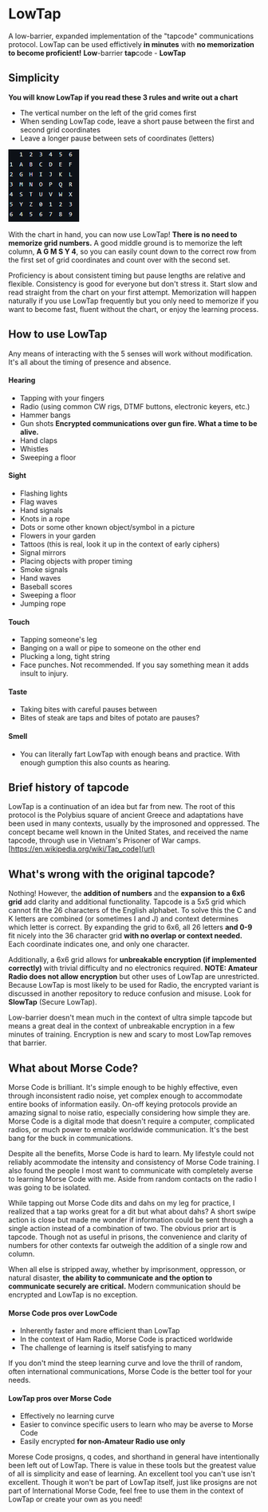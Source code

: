 # LowTap
A low-barrier, expanded implementation of the "tapcode" communications protocol. LowTap can be used effictively **in minutes** with **no memorization to become proficient!**
**Low**-barrier **tap**code - **LowTap**

## Simplicity
**You will know LowTap if you read these 3 rules and write out a chart**  
- The vertical number on the left of the grid comes first
- When sending LowTap code, leave a short pause between the first and second grid coordinates
- Leave a longer pause between sets of coordinates (letters)

![](https://github.com/K3KDW/LowTap/blob/main/LowTap_Chart.png?raw=true)

With the chart in hand, you can now use LowTap! **There is no need to memorize grid numbers.** A good middle ground is to memorize the left column, **A G M S Y 4**, so you can easily count down to the correct row from the first set of grid coordinates and count over with the second set.

Proficiency is about consistent timing but pause lengths are relative and flexible. Consistency is good for everyone but don't stress it. Start slow and read straight from the chart on your first attempt. Memorization will happen naturally if you use LowTap frequently but you only need to memorize if you want to become fast, fluent without the chart, or enjoy the learning process.

## How to use LowTap
Any means of interacting with the 5 senses will work without modification. It's all about the timing of presence and absence.
#### Hearing
  - Tapping with your fingers
  - Radio (using common CW rigs, DTMF buttons, electronic keyers, etc.)
  - Hammer bangs
  - Gun shots **Encrypted communications over gun fire. What a time to be alive.**
  - Hand claps
  - Whistles
  - Sweeping a floor
  
#### Sight
  - Flashing lights
  - Flag waves
  - Hand signals
  - Knots in a rope
  - Dots or some other known object/symbol in a picture
  - Flowers in your garden
  - Tattoos (this is real, look it up in the context of early ciphers)
  - Signal mirrors
  - Placing objects with proper timing
  - Smoke signals
  - Hand waves
  - Baseball scores
  - Sweeping a floor
  - Jumping rope

#### Touch
  - Tapping someone's leg
  - Banging on a wall or pipe to someone on the other end
  - Plucking a long, tight string
  - Face punches. Not recommended. If you say something mean it adds insult to injury.

#### Taste
  - Taking bites with careful pauses between
  - Bites of steak are taps and bites of potato are pauses?

#### Smell
  - You can literally fart LowTap with enough beans and practice. With enough gumption this also counts as hearing.

## Brief history of tapcode
LowTap is a continuation of an idea but far from new. The root of this protocol is the Polybius square of ancient Greece and adaptations have been used in many contexts, usually by the improsoned and oppressed. The concept became well known in the United States, and received the name tapcode, through use in Vietnam's Prisoner of War camps.
[https://en.wikipedia.org/wiki/Tap_code](url)

## What's wrong with the original tapcode?
Nothing! However, the **addition of numbers** and the **expansion to a 6x6 grid** add clarity and additional functionality. Tapcode is a 5x5 grid which cannot fit the 26 characters of the English alphabet. To solve this the C and K letters are combined (or sometimes I and J) and context determines which letter is correct. By expanding the grid to 6x6, all 26 letters **and 0-9** fit nicely into the 36 character grid **with no overlap or context needed.** Each coordinate indicates one, and only one character.

Additionally, a 6x6 grid allows for **unbreakable encryption (if implemented correctly)** with trivial difficulty and no electronics required. **NOTE: Amateur Radio does not allow encryption** but other uses of LowTap are unrestricted. Because LowTap is most likely to be used for Radio, the encrypted variant is discussed in another repository to reduce confusion and misuse. Look for **SlowTap** (Secure LowTap).

Low-barrier doesn't mean much in the context of ultra simple tapcode but means a great deal in the context of unbreakable encryption in a few minutes of training. Encryption is new and scary to most LowTap removes that barrier.

## What about Morse Code?
Morse Code is brilliant. It's simple enough to be highly effective, even through inconsistent radio noise, yet complex enough to accommodate entire books of information easily. On-off keying protocols provide an amazing signal to noise ratio, especially considering how simple they are. Morse Code is a digital mode that doesn't require a computer, complicated radios, or much power to emable worldwide communication. It's the best bang for the buck in communications.

Despite all the benefits, Morse Code is hard to learn. My lifestyle could not reliably acommodate the intensity and consistency of Morse Code training. I also found the people I most want to communicate with completely averse to learning Morse Code with me. Aside from random contacts on the radio I was going to be isolated.

While tapping out Morse Code dits and dahs on my leg for practice, I realized that a tap works great for a dit but what about dahs? A short swipe action is close but made me wonder if information could be sent through a single action instead of a combination of two. The obvious prior art is tapcode. Though not as useful in prisons, the convenience and clarity of numbers for other contexts far outweigh the addition of a single row and column.

When all else is stripped away, whether by imprisonment, oppresson, or natural disaster, **the ability to communicate and the option to communicate securely are critical.** Modern communication should be encrypted and LowTap is no exception.

#### Morse Code pros over LowCode
- Inherently faster and more efficient than LowTap
- In the context of Ham Radio, Morse Code is practiced worldwide
- The challenge of learning is itself satisfying to many

If you don't mind the steep learning curve and love the thrill of random, often international communications, Morse Code is the better tool for your needs.

#### LowTap pros over Morse Code
- Effectively no learning curve
- Easier to convince specific users to learn who may be averse to Morse Code
- Easily encrypted **for non-Amateur Radio use only**

Morese Code prosigns, q codes, and shorthand in general have intentionally been left out of LowTap. There is value in these tools but the greatest value of all is simplicity and ease of learning. An excellent tool you can't use isn't excellent. Though it won't be part of LowTap itself, just like prosigns are not part of International Morse Code, feel free to use them in the context of LowTap or create your own as you need!

